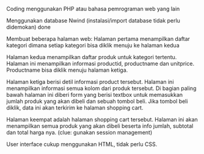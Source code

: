 Coding menggunakan PHP atau bahasa pemrograman web yang lain

Menggunakan database Nwind (instalasi/import database tidak perlu didemokan)
done

Membuat beberapa halaman web: Halaman pertama menampilkan daftar kategori dimana setiap kategori bisa diklik menuju ke halaman kedua

Halaman kedua menampilkan daftar produk untuk kategori tertentu. Halaman ini menampilkan informasi productid, productname dan unitprice. Productname bisa diklik menuju halaman ketiga.

Halaman ketiga berisi detil informasi product tersebut. Halaman ini menampilkan informasi semua kolom dari produk tersebut. Di bagian paling bawah halaman ini diberi form yang berisi textbox untuk memasukkan jumlah produk yang akan dibeli dan sebuah tombol beli. Jika tombol beli diklik, data ini akan terkirim ke halaman shopping cart.

Halaman keempat adalah halaman shopping cart tersebut. Halaman ini akan menampilkan semua produk yang akan dibeli beserta info jumlah, subtotal dan total harga nya. (clue: gunakan session management)

User interface cukup menggunakan HTML, tidak perlu CSS.
